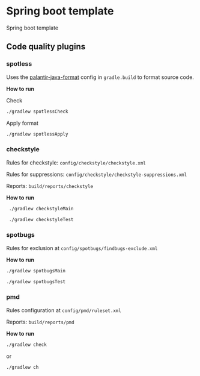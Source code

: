 # Spring boot template

Spring boot template

## Code quality plugins

### spotless

Uses the [palantir-java-format](https://github.com/palantir/palantir-java-format) config in `gradle.build` to format source code.

**How to run**

Check
```bash
./gradlew spotlessCheck
```

Apply format
```bash
./gradlew spotlessApply
```

### checkstyle

Rules for checkstyle: `config/checkstyle/checkstyle.xml`

Rules for suppressions: `config/checkstyle/checkstyle-suppressions.xml`

Reports: `build/reports/checkstyle`

**How to run**

```bash
 ./gradlew checkstyleMain
```

```bash
 ./gradlew checkstyleTest
```


### spotbugs

Rules for exclusion at `config/spotbugs/findbugs-exclude.xml`

**How to run**

```bash
./gradlew spotbugsMain
```

```bash
./gradlew spotbugsTest
```

### pmd

Rules configuration at `config/pmd/ruleset.xml`

Reports: `build/reports/pmd`

**How to run**

```bash
./gradlew check
```

or

```bash
./gradlew ch
```
